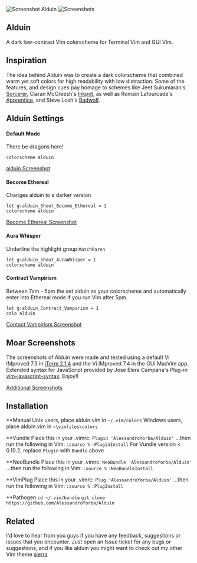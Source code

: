 ![Screenshot Alduin](https://cloud.githubusercontent.com/assets/11221489/12768994/d08b5f52-c9c8-11e5-81ec-aa05577e41a6.jpg)
![Screenshots](https://cloud.githubusercontent.com/assets/11221489/13072382/d2575eaa-d44d-11e5-9a31-89ed30ff32b3.jpg)

Alduin
------

A dark low-contrast Vim colorscheme for Terminal Vim and GUI Vim. 

Inspiration
------------

The idea behind Alduin was to create a dark colorscheme that combined warm yet soft colors for high readability with low distraction. Some of the features, and design cues pay homage to schemes like Jeet Sukumaran's [Sorcerer](http://jeetworks.org/sorcerer/), Ciaran McCreesh's [Inkpot](https://github.com/ciaranm/inkpot), as well as Romain Lafourcade's [Apprentice](https://github.com/romainl/Apprentice), and Steve Losh's [Badwolf](https://github.com/sjl/badwolf).

Alduin Settings
---------------

#### Default Mode ####
There be dragons here!

    colorscheme alduin

[alduin Screenshot]()

#### Become Ethereal ####
Changes alduin to a darker version

    let g:alduin_Shout_Become_Ethereal = 1
    colorscheme alduin

[Become Ethereal Screenshot]()


#### Aura Whisper ####
Underline the highlight group `MatchParen`

    let g:alduin_Shout_AuraWhisper = 1
    colorscheme alduin

#### Contract Vampirism ####
Between 7am - 5pm the set alduin as your colorscheme and automatically enter into Ethereal mode if you run Vim after 5pm.

    let g:alduin_Contract_Vampirism = 1
    colo alduin

[Contact Vampirism Screenshot]()


Moar Screenshots
------------
The screenshots of Alduin were made and tested using a default Vi IMproved 7.3 in [iTerm 2.1.4](https://www.iterm2.com) and the Vi IMproved 7.4 in the GUI MacVim app. Extended syntax for JavaScript provided by Jose Elera Campana's Plug-in [vim-javascript-syntax](https://github.com/jelera/vim-javascript-syntax). Enjoy!!

[Additional Screenshots](https://github.com/AlessandroYorba/Alduin/issues/5)


Installation
------------
**Manual
Unix users, place alduin.vim in `~/.vim/colors`
Windows users, place alduin.vim in `~\vimfiles\colors`

**Vundle
Place this in your .vimrc:
`Plugin 'AlessandroYorba/Alduin'`
...then run the following in Vim:
`:source %`
`:PluginInstall`
For Vundle version < 0.10.2, replace `Plugin` with `Bundle` above 

**NeoBundle
Place this in your .vimrc:
`NeoBundle 'AlessandroYorba/Alduin'`
...then run the following in Vim:
`:source %`
`:NeoBundleInstall`

**VimPlug
Place this in your .vimrc:
`Plug 'AlessandroYorba/Alduin'`
...then run the following in Vim:
`:source %`
`:PlugInstall`

**Pathogen
`cd ~/.vim/bundle`
`git clone https://github.com/AlessandroYorba/Alduin`

Related
-------
I'd love to hear from you guys if you have any feedback, suggestions or issues that you encounter. Just open an Issue ticket for any bugs or suggestions; and if you like alduin you might want to check out my other Vim theme [sierra](https://github.com/AlessandroYorba/Sierra)
